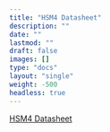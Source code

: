 ```yaml
---
title: "HSM4 Datasheet"
description: ""
date: ""
lastmod: ""
draft: false
images: []
type: "docs"
layout: "single"
weight: -500
headless: true
---
```


<p><a href="https://www.zymbit.com/wp-content/uploads/2021/05/Zymbit-DataSheet_HSM4_24000910_20210513_D1.pdf">HSM4 Datasheet</a></p>
